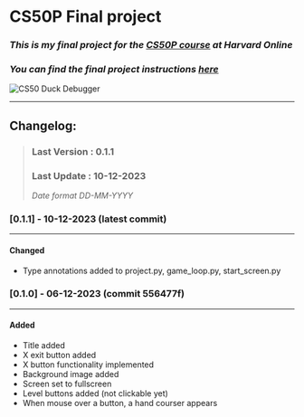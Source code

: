 # **CS50P Final project**

### _This is my final project for the [CS50P course](https://cs50.harvard.edu/python/2022/) at Harvard Online_

### _You can find the final project instructions [here](https://cs50.harvard.edu/python/2022/project/)_

![CS50 Duck Debugger](<images/CS50 Duck Debugger.png>)

---

## Changelog:

> ### Last Version : 0.1.1
>
> ### Last Update : 10-12-2023
>
> _Date format DD-MM-YYYY_


### **[0.1.1] - 10-12-2023** (latest commit)
---
#### Changed
- Type annotations added to project.py, game_loop.py, start_screen.py


### **[0.1.0] - 06-12-2023** (commit 556477f)
---

#### Added

- Title added
- X exit button added
- X button functionality implemented
- Background image added
- Screen set to fullscreen
- Level buttons added (not clickable yet)
- When mouse over a button, a hand courser appears
